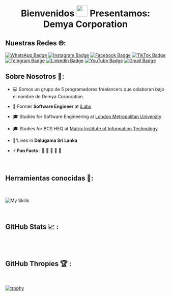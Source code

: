 <h1 align="center">Bienvenidos <img src="https://media.giphy.com/media/hvRJCLFzcasrR4ia7z/giphy.gif" width="35"> Presentamos: Demya Corporation</h1>

## Nuestras Redes :globe_with_meridians::

[![WhatsApp Badge](https://img.shields.io/badge/WhatsApp-25D366?style=for-the-badge&logo=whatsapp&logoColor=white)](https://wa.me/3046596065)
[![Instagram Badge](https://img.shields.io/badge/Instagram-E4405F?style=for-the-badge&logo=instagram&logoColor=white)](https://www.instagram.com/demya.corp/)
[![Facebook Badge](https://img.shields.io/badge/Facebook-1877F2?style=for-the-badge&logo=facebook&logoColor=white)](https://www.facebook.com/DEMYA.CORPORATION)
[![TikTok Badge](https://img.shields.io/badge/TikTok-000000?style=for-the-badge&logo=tiktok&logoColor=white)](https://www.tiktok.com/@demya.corp)
[![Telegram Badge](https://img.shields.io/badge/Telegram-2CA5E0?style=for-the-badge&logo=telegram&logoColor=white)](https://t.me/DemyaCorp)
[![LinkedIn Badge](https://img.shields.io/badge/LinkedIn-0077B5?style=for-the-badge&logo=linkedin&logoColor=white)](https://www.linkedin.com/in/tucuenta)
[![YouTube Badge](https://img.shields.io/badge/YouTube-FF0000?style=for-the-badge&logo=youtube&logoColor=white)](https://www.youtube.com/@demyacor/featured)
[![Gmail Badge](https://img.shields.io/badge/Gmail-D14836?style=for-the-badge&logo=gmail&logoColor=white)](mailto:demya.corp@gmail.com)



## Sobre Nosotros :busts_in_silhouette::

- :computer: Somos un grupo de 5 programadores freelancers que colaboran bajo el nombre de Demya Corporation.

  
- 🏢 Former **Software Engineer** at [iLabs](https://www.ilabs.lk/)
- 🎓 Studies for Software Engineering at [London Metropolitan University](https://www.londonmet.ac.uk/)
- 🎓 Studies for BCS HEQ at [Matrix Institute of Information Technology](http://www.matrix-edu.com/)
- 🏡'Lives in **Dalugama Sri Lanka**
- ⚡ **Fun Facts** : 🍕 🏉 🏏 🎥 🚞

<br>

## Herramientas conocidas :wrench::

<br>

![My Skills](https://skillicons.dev/icons?i=github,git,mysql,sqlite,postgres,mongodb,react,laravel,nodejs,npm,express,aws,bootstrap,php,python,java,postman,html,css,js,vscode,eclipse,wordpress)

<br>

## GitHub Stats 📈 :

<br>


<br>

## GitHub Thropies 🏆 :

<br>

[![trophy](https://github-profile-trophy.vercel.app/?username=AnushkaWijegoonawardana97)](https://github.com/AnushkaWijegoonawardana97/github-profile-trophy)

<br>
